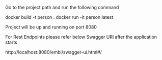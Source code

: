 Go to the project path and run the following command

docker build -t person .
docker run -it person:latest

Project will be up and running on port 8080

For Rest Endpoints please refer below Swagger URl after the application starts

http://localhost:8080/embl/swagger-ui.html#/